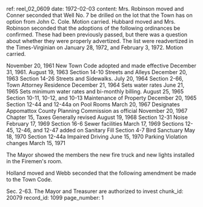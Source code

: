 ref: reel_02_0609
date: 1972-02-03
content: Mrs. Robinson moved and Conner seconded that Well No. 7 be drilled on the lot that the Town has on option from John C. Cole. Motion carried. Hubbard moved and Mrs. Robinson seconded that the adoptions of the following ordinances be confirmed. These had been previously passed, but there was a question about whether they were properly advertized. The list were readvertized in the Times-Virginian on January 28, 1972, and February 3, 1972. Motion carried.

November 20, 1961 New Town Code adopted and made effective December 31, 1961.
August 19, 1963 Section 14-10 Streets and Alleys
December 20, 1963 Section 14-26 Streets and Sidewalks.
July 20, 1964 Section 2-66, Town Attorney Residence
December 21, 1964 Sets water rates
June 21, 1965 Sets minimum water rates and bi-monthly billing.
August 25, 1965 Section 10-11, 10-12, and 10-13 Maintenance of Property
December 20, 1965 Section 12-44 and 12-44a on Pool Rooms
March 20, 1967 Designates Appomattox County Planning Commission as official
November 20, 1967 Chapter 15, Taxes Generally revised
August 19, 1968 Section 12-31 Noise
February 17, 1969 Section 16-6 Sewer facilities
March 17, 1969 Sections 12-45, 12-46, and 12-47 added on Sanitary Fill Section 4-7 Bird Sanctuary
May 18, 1970 Section 12-44a Impaired Driving
June 15, 1970 Parking Violation changes
March 15, 1971

The Mayor showed the members the new fire truck and new lights installed in the Firemen's room.

Holland moved and Webb seconded that the following amendment be made to the Town Code.

Sec. 2-63. The Mayor and Treasurer are authorized to invest
chunk_id: 20079
record_id: 1099
page_number: 1

